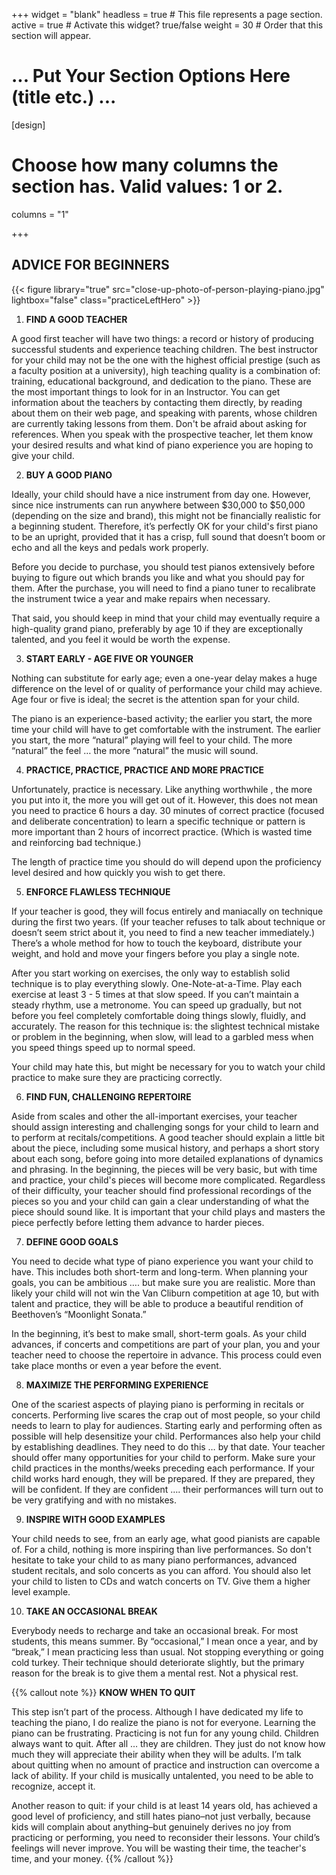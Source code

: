 +++
widget = "blank"
headless = true  # This file represents a page section.
active = true  # Activate this widget? true/false
weight = 30  # Order that this section will appear.

# ... Put Your Section Options Here (title etc.) ...

[design]
  # Choose how many columns the section has. Valid values: 1 or 2.
  columns = "1"

+++

## ADVICE FOR BEGINNERS

{{< figure library="true" src="close-up-photo-of-person-playing-piano.jpg" lightbox="false" class="practiceLeftHero" >}}

1. **FIND A GOOD TEACHER**

A good first teacher will have two things: a record or history of producing successful students and experience teaching children. The best instructor for your child may not be the one with the highest official prestige (such as a faculty position at a university), high teaching quality is a combination of: training, educational background, and dedication to the piano. These are the most important things to look for in an Instructor. You can get information about the teachers by contacting them directly, by reading about them on their web page, and speaking with parents, whose children are currently taking lessons from them. Don't be afraid about asking for references. When you speak with the prospective teacher, let them know your desired results and what kind of piano experience you are hoping to give your child.

2. **BUY A GOOD PIANO**

Ideally, your child should have a nice instrument from day one. However, since nice instruments can run anywhere between $30,000 to $50,000 (depending on the size and brand), this might not be financially realistic for a beginning student. Therefore, it’s perfectly OK for your child's first piano to be an upright, provided that it has a crisp, full sound that doesn’t boom or echo and all the keys and pedals work properly.

Before you decide to purchase, you should test pianos extensively before buying to figure out which brands you like and what you should pay for them. After the purchase, you will need to find a piano tuner to recalibrate the instrument twice a year and make repairs when necessary.

That said, you should keep in mind that your child may eventually require a high-quality grand piano, preferably by age 10 if they are exceptionally talented, and you feel it would be worth the expense.

3. **START EARLY - AGE FIVE OR YOUNGER**

Nothing can substitute for early age; even a one-year delay makes a huge difference on the level of or quality of performance your child may achieve. Age four or five is ideal; the secret is the attention span for your child.

The piano is an experience-based activity; the earlier you start, the more time your child will have to get comfortable with the instrument. The earlier you start, the more “natural” playing will feel to your child. The more “natural” the feel … the more “natural” the music will sound.

4. **PRACTICE, PRACTICE, PRACTICE AND MORE PRACTICE**

Unfortunately, practice is necessary. Like anything worthwhile , the more you put into it, the more you will get out of it. However, this does not mean you need to practice 6 hours a day. 30 minutes of correct practice (focused and deliberate concentration) to learn a specific technique or pattern is more important than 2 hours of incorrect practice. (Which is wasted time and reinforcing bad technique.)

The length of practice time you should do will depend upon the proficiency level desired and how quickly you wish to get there.

5. **ENFORCE FLAWLESS TECHNIQUE**

If your teacher is good, they will focus entirely and maniacally on technique during the first two years. (If your teacher refuses to talk about technique or doesn’t seem strict about it, you need to find a new teacher immediately.) There’s a whole method for how to touch the keyboard, distribute your weight, and hold and move your fingers before you play a single note.

After you start working on exercises, the only way to establish solid technique is to play everything slowly. One-Note-at-a-Time. Play each exercise at least 3 - 5 times at that slow speed. If you can’t maintain a steady rhythm, use a metronome. You can speed up gradually, but not before you feel completely comfortable doing things slowly, fluidly, and accurately. The reason for this technique is: the slightest technical mistake or problem in the beginning, when slow, will lead to a garbled mess when you speed things speed up to normal speed.

Your child may hate this, but might be necessary for you to watch your child practice to make sure they are practicing correctly.

6. **FIND FUN, CHALLENGING REPERTOIRE**

Aside from scales and other the all-important exercises, your teacher should assign interesting and challenging songs for your child to learn and to perform at recitals/competitions. A good teacher should explain a little bit about the piece, including some musical history, and perhaps a short story about each song, before going into more detailed explanations of dynamics and phrasing.
In the beginning, the pieces will be very basic, but with time and practice, your child's pieces will become more complicated. Regardless of their difficulty, your teacher should find professional recordings of the pieces so you and your child can gain a clear understanding of what the piece should sound like. It is important that your child plays and masters the piece perfectly before letting them advance to harder pieces.

7. **DEFINE GOOD GOALS**

You need to decide what type of piano experience you want your child to have. This includes both short-term and long-term. When planning your goals, you can be ambitious …. but make sure you are realistic. More than likely your child will not win the Van Cliburn competition at age 10, but with talent and practice, they will be able to produce a beautiful rendition of Beethoven’s “Moonlight Sonata.”

In the beginning, it’s best to make small, short-term goals. As your child advances, if concerts and competitions are part of your plan, you and your teacher need to choose the repertoire in advance. This process could even take place months or even a year before the event.

8. **MAXIMIZE THE PERFORMING EXPERIENCE**

One of the scariest aspects of playing piano is performing in recitals or concerts. Performing live scares the crap out of most people, so your child needs to learn to play for audiences. Starting early and performing often as possible will help desensitize your child. Performances also help your child by establishing deadlines. They need to do this … by that date. Your teacher should offer many opportunities for your child to perform. Make sure your child practices in the months/weeks preceding each performance. If your child works hard enough, they will be prepared. If they are prepared, they will be confident. If they are confident …. their performances will turn out to be very gratifying and with no mistakes.

9. **INSPIRE WITH GOOD EXAMPLES**

Your child needs to see, from an early age, what good pianists are capable of. For a child, nothing is more inspiring than live performances. So don't hesitate to take your child to as many piano performances, advanced student recitals, and solo concerts as you can afford. You should also let your child to listen to CDs and watch concerts on TV. Give them a higher level example.

10. **TAKE AN OCCASIONAL BREAK**

Everybody needs to recharge and take an occasional break. For most students, this means summer. By “occasional,” I mean once a year, and by “break,” I mean practicing less than usual. Not stopping everything or going cold turkey. Their technique should deteriorate slightly, but the primary reason for the break is to give them a mental rest. Not a physical rest.

{{% callout note %}}
**KNOW WHEN TO QUIT**

This step isn’t part of the process. Although I have dedicated my life to teaching the piano, I do realize the piano is not for everyone. Learning the piano can be frustrating. Practicing is not fun for any young child. Children always want to quit. After all … they are children. They just do not know how much they will appreciate their ability when they will be adults. I’m talk about quitting when no amount of practice and instruction can overcome a lack of ability. If your child is musically untalented, you need to be able to recognize, accept it.

Another reason to quit: if your child is at least 14 years old, has achieved a good level of proficiency, and still hates piano–not just verbally, because kids will complain about anything–but genuinely derives no joy from practicing or performing, you need to reconsider their lessons. Your child’s feelings will never improve. You will be wasting their time, the teacher's time, and your money.
{{% /callout %}}
